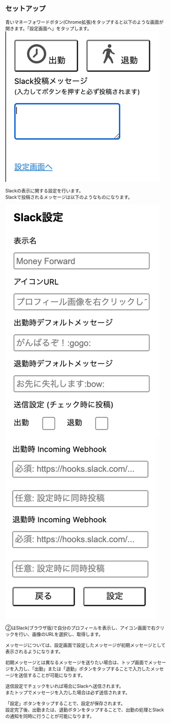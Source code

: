 ## セットアップ
⻘いマネーフォワードボタン(Chrome拡張)をタップすると以下のような画⾯が開きます。「設定画⾯へ」をタップします。  
![top](img/top.png)
  
Slackの表⽰に関する設定を⾏います。  
Slackで投稿されるメッセージは以下のようなものになります。  
  
![setting1](img/setting1.png)
![setting2](img/setting2.png)
  
②はSlack(ブラウザ版)で⾃分のプロフィールを表⽰し、アイコン画⾯で右クリックを⾏い、画像のURLを選択し、取得します。  
    
メッセージについては、設定画⾯で設定したメッセージが初期メッセージとして表⽰されるようになります。  
  
初期メッセージとは異なるメッセージを送りたい場合は、トップ画⾯でメッセージを⼊⼒し、「出勤」または「退勤」ボタンをタップすることで⼊⼒したメッセージを送信することが可能になります。  
  
送信設定でチェックをいれば場合にSlackへ送信されます。  
またトップでメッセージを⼊⼒した場合は必ず送信されます。  
  
「設定」ボタンをタップすることで、設定が保存されます。  
設定完了後、出勤または、退勤ボタンをタップすることで、出勤の処理とSlackの通知を同時に⾏うことが可能になります。  